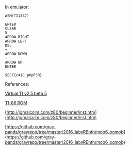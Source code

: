 In emulator:

```
ASM(TI1337)

ENTER
CLEAR
5
ARROW RIGHT
ARROW LEFT
DEL
+
ARROW DOWN
-
ARROW UP
ENTER
```

```
SECT{c41C_p0pP3R}
```


References:

[Virtual TI v2.5 beta 5](http://www.ticalc.org/archives/files/fileinfo/84/8442.html)

[TI-86 ROM](http://www.emuparadise.me/M.A.M.E._-_Multiple_Arcade_Machine_Emulator_ROMs/TI-86/180981-download)

[http://jgmalcolm.com/z80/beginner/inst.htm](http://jgmalcolm.com/z80/beginner/inst.htm)

[https://github.com/gray-panda/grayrepo/tree/master/2016_labyREnth/mob6_ogmob](https://github.com/gray-panda/grayrepo/tree/master/2016_labyREnth/mob6_ogmob)
